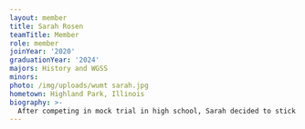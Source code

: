 ```yaml
---
layout: member
title: Sarah Rosen
teamTitle: Member
role: member
joinYear: '2020'
graduationYear: '2024'
majors: History and WGSS
minors: 
photo: /img/uploads/wumt sarah.jpg
hometown: Highland Park, Illinois
biography: >-
  After competing in mock trial in high school, Sarah decided to stick with it and join WUMT!  While on mock, Sarah enjoys being typecast as the nice witness and being way too aggressive on cross.  Outside of mock, Sarah loves LaCroix, all things politics and discussing the latest seasons of the Bachelor.
---
```


